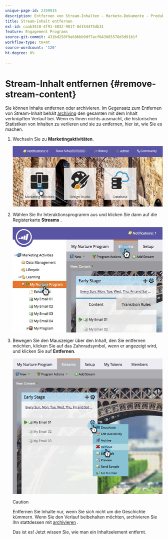 ```yaml
---
unique-page-id: 2359915
description: Entfernen von Stream-Inhalten - Marketo-Dokumente - Produktdokumentation
title: Stream-Inhalt entfernen
exl-id: caab3510-4f91-4832-9817-0d154475db31
feature: Engagement Programs
source-git-commit: 431bd258f9a68bbb9df7acf043085578d3d91b1f
workflow-type: tm+mt
source-wordcount: '120'
ht-degree: 0%

---
```


# Stream-Inhalt entfernen {#remove-stream-content}

Sie können Inhalte entfernen oder archivieren. Im Gegensatz zum Entfernen von Stream-Inhalt behält [archiving](/help/marketo/product-docs/email-marketing/drip-nurturing/using-stream-content/archive-and-unarchive-stream-content.md) den gesamten mit dem Inhalt verknüpften Verlauf bei. Wenn es Ihnen nichts ausmacht, die historischen Statistiken von Inhalten zu verlieren und sie zu entfernen, hier ist, wie Sie es machen.

1. Wechseln Sie zu **Marketingaktivitäten**.

   ![](assets/login-marketing-activities-1.png)

1. Wählen Sie Ihr Interaktionsprogramm aus und klicken Sie dann auf die Registerkarte **Streams** .

   ![](assets/cloneasteam-3.jpg)

1. Bewegen Sie den Mauszeiger über den Inhalt, den Sie entfernen möchten, klicken Sie auf das Zahnradsymbol, wenn er angezeigt wird, und klicken Sie auf **Entfernen**.

   ![](assets/image2014-9-15-17-3a38-3a15.png)

   >[!CAUTION]
   >
   >Entfernen Sie Inhalte nur, wenn Sie sich nicht um die Geschichte kümmern. Wenn Sie den Verlauf beibehalten möchten, archivieren Sie ihn stattdessen mit [archivieren](/help/marketo/product-docs/email-marketing/drip-nurturing/using-stream-content/archive-and-unarchive-stream-content.md) .

   Das ist es! Jetzt wissen Sie, wie man ein Inhaltselement entfernt.

